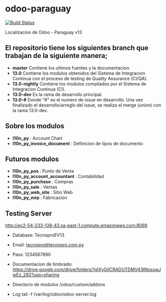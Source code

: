 # odoo-paraguay

[![Build Status](https://travis-ci.com/jobiols/odoo-paraguay.svg?token=77F3WzCbdXWpLDSsuTxX&branch=13.0)](https://travis-ci.com/jobiols/odoo-paraguay)

Localizacion de Odoo - Paraguay v13

## El repositorio tiene los siguientes branch que trabajan de la siguiente manera;

- **master** Contiene los ultimos fuentes y la documentacion.
- **13.0** Contiene los modulos obtenidos del Sistema de Integracion Continua con el proceso de testing de Quality Assurance (CI/QA).
- **13.0-nightly** Contiene los modulos compilados por el Sistema de Integracion Continua (CI).
- **13.0-dev** Es la rama de desarrollo principal.
- **13.0-#** Donde "#" es el numero de issue en desarrollo. Una vez finalizado el desarrollo/arreglo del issue, se realiza el merge (union) con la rama 13.0-dev.

## Sobre los modulos

- **l10n_py** : Account Chart
- **l10n_py_invoice_document** : Definicion de tipos de documento

## Futuros modulos
- **l10n_py_pos** : Punto de Venta
- **l10n_py_account_accountant** : Contabilidad
- **l10n_py_purchase** : Compras
- **l10n_py_sale** : Ventas
- **l10n_py_web_site** : Sitio Web
- **l10n_py_mrp** : Fabricacion

## Testing Server

http://ec2-54-233-138-43.sa-east-1.compute.amazonaws.com:8069

- Database: TecnoproEV13
- Email: tecnopro@tecnopro.com.py 
- Pass: 1234567890

- Documentacion de timbrado:
https://drive.google.com/drive/folders/1gIXyOiICRADUTDMV43tNosxwJwEz_292?usp=sharing

- Directorio de modulos
/odoo/custom/addons

- Log
 tail -f /var/log/odoo/odoo-server.log
